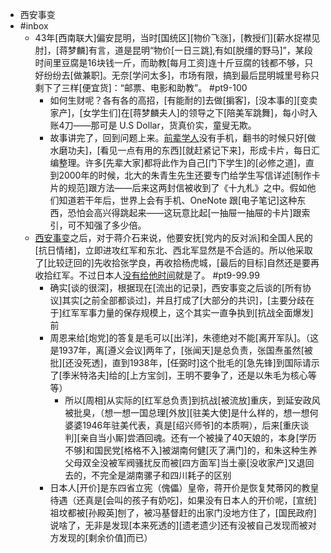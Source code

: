 - 西安事变
- #inbox
    - 43年[西南联大]偏安昆明，当时[国统区][物价飞涨]，[教授们][薪水捉襟见肘]，[蒋梦麟]有言，道是昆明“物价[一日三跳],有如[脱缰的野马]”，某段时间里豆腐是16块钱一斤，而助教[每月工资]连十斤豆腐的钱都不够，只好纷纷去[做兼职]。无奈[学问太多]，市场有限，搞到最后昆明城里号称只剩下了三样[便宜货]：“邮票、电影和助教”。 #pt9-100
        - 如何生财呢？各有各的高招，[有能耐的]去做[掮客]，[没本事的][变卖家产]，[女学生们]在[蒋梦麟夫人]的领导之下[陪美军跳舞]，每小时入账4刀——那可是 U.S Dollar，货真价实，童叟无欺。
        - 故事讲完了，回到问题上来。[前辈学人](https://www.zhihu.com/question/455761670/answer/1847622440)没有手机，翻书的时候只好[做水磨功夫]，[看见一点有用的东西][就赶紧记下来]，形成卡片，每日汇编整理。许多[先辈大家]都将此作为自己[门下学生]的[必修之道]，直到2000年的时候，北大的朱青生先生还要专门给学生写信详述[制作卡片的规范]跟方法——后来这两封信被收到了《十九札》之中。假如他们知道若干年后，世界上会有手机、OneNote 跟[电子笔记]这种东西，恐怕会高兴得跳起来——这玩意比起[一抽屉一抽屉的卡片]跟索引，可不知强了多少倍。
    - [西安事变](((iirCyI7xi)))之后，对于蒋介石来说，他要安抚[党内的反对派]和全国人民的[抗日情绪]，立即进攻红军和东北、西北军显然是不合适的。所以他采取了[比较迂回的]先收拾张学良，再收拾杨虎城，[最后的目标]自然还是要再收拾红军。不过日本人[没有给他时间](https://bbs.northdy.com/thread-927744-2-1.html)就是了。 #pt9-99.99
        - 确实[谈的很深]，根据现在[流出的记录]，西安事变之后谈的[所有协议]其实[之前全部都谈过]，并且打成了[大部分的共识]，[主要分歧在于]红军军事力量的保存规模上，这个其实一直争执到[抗战全面爆发]前
        - 周恩来给[炮党]的答复是毛可以[出洋]，朱德绝对不能[离开军队]。（这是1937年，离[遵义会议]两年了，[张闻天]是总负责，张国焘虽然[被批][还没死透]，直到1938年，[任弼时]这个批毛的[急先锋]到国际请示了[季米特洛夫]给的[上方宝剑]，王明不要争了，还是以朱毛为核心等等）
            - 所以[周相]从实际的[红军总负责]到抗战[被流放]重庆，到延安政风被批臭，（想一想一国总理[外放][驻美大使]是什么样的，想一想何婆婆1946年驻美代表，真是[绍兴师爷]的本质啊），后来[重庆谈判][亲自当小厮]尝酒回魂。还有一个被操了40天娘的，本身[学历不够]和国民党[格格不入]被湖南何健[灭了满门]的，和朱这种生养父母双全没被军阀骚扰反而被[四方面军]当土豪[没收家产]又退回去的，不完全是湖南骡子和四川耗子的区别
        - 日本人[开价]是东四省立宪（傀儡）皇帝，蒋开价是恢复梵蒂冈的教皇待遇（还真是[会叫的孩子有奶吃]，如果没有日本人的开价呢，[宣统]祖坟都被[孙殿英]刨了，被冯基督赶的出家门没地方住了，[国民政府]说啥了，无非是发现[本来死透的][遗老遗少]还有没被自己发现而被对方发现的[剩余价值]而已）
